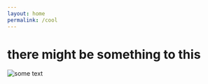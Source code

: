```yaml
---
layout: home
permalink: /cool
---
```

# there might be something to this
![some text](https://e3.365dm.com/22/05/1600x900/skynews-pug-dog_5774995.jpg)